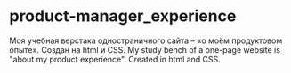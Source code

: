 # product-manager_experience 
Моя учебная верстака одностраничного сайта – «о моём продуктовом опыте». Создан на html и CSS. 
My study bench of a one-page website is "about my product experience". Created in html and CSS.
